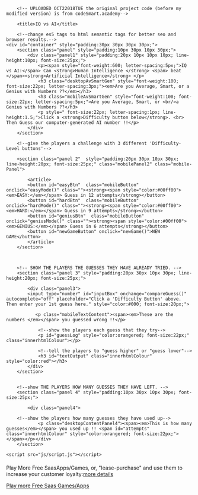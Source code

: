 <!doctype html>
        <!-- UPLOADED OCT22018TUE the original project code (before my modified version) is from codeSmart.academy-->
<html lang="en">
<head>
    <meta charset="utf-8">
	<meta name="viewport" content="width=device-width, initial-scale=1">
	<meta http-equiv="X-UA-Compatible" content="IE=edge">
	<meta name="description" content="">
    <!--<link rel="stylesheet" type="text/css" href="css/style.css">-->
    <!--<link rel="stylesheet" type="text/css" href="css/styles-mobile.css">-->
    
        <title>IQ vs AI</title>    
</head>
    
<!--load the game when the window.document loads-->
<body onload="init()">
    
        <!--change es5 tags to html semantic tags for better seo and browser results.-->
    <div id="container" style="padding:30px 30px 30px 30px;">
        <section class="panel" style="padding:10px 30px 10px 30px;">
            <div class="panel1" style="padding:20px 10px 10px 10px; line-height:10px; font-size:25px;">
                <p><span style="font-weight:600; letter-spacing:5px;">IQ vs AI:</span> Can <strong>Human Intelligence </strong> <span> beat </span><strong>Artificial Intelligence</strong> </p>
                <h3 class="desktopAvSmartGen" style="font-weight:100; font-size:22px; letter-spacing:3px;"><em>Are you Average, Smart, or a Genius with Numbers ??</em></h3>   
                <h3 class="mobileAvSmartGen" style="font-weight:100; font-size:22px; letter-spacing:5px;">Are you Average, Smart, or <br/>a Genius with Numbers ??</h3>
                <p style=" font-size:22px; letter-spacing:1px; line-height:1.5;">Click a <strong>Difficulty button below</strong>. <br> Then Guess our computer-generated AI number !!</p>
            </div>
        </section>
<!--
        <section class="mobilePanel1">
            <div class="mobilePanel1">
                <p><span style="font-weight:600">IQ vs AI:</span> Can <strong><em>Human</em></strong> Intelligence <span>beat</span><strong><em> Artificial</em></strong> Intelligence?</p>   
                <h3 class="avSmartGen">Are you Average, Smart, or <br/>a Genius with Numbers?</h3>
                <p>Choose a <strong><em>Difficulty Level button</em></strong> and Guess our AI number!</p>
            </div>
        </section>
-->
		
        
        <!--give the players a challenge with 3 different 'Difficulty-Level buttons'-->
<!--
        <section class="panel" class="desktopPanel2">
            <article class="panel2">
            <button id="easyBtn" onclick="easyMode()" class=""><strong><span style="color:#00ff00"><em>EASY:</em></span>  Guess in 12 attempts (default)</strong></button>
            <button id="hardBtn" onclick="hardMode()" class=""><strong><span style="color:#00ff00"><em>HARD:</em></span> Guess in 9 attempts</strong></button>
            <button id="geniusBtn" onclick="geniusMode()" class=""><strong><span style="color:#00ff00"><em>GENIUS:</em></span> Guess in 6 attempts</strong></button>
            <button id="newGameButton" onclick="newGame()">NEW GAME</button>
            </article>
        </section>
-->
        <section class="panel 2"  style="padding:20px 30px 10px 30px; line-height:20px; font-size:25px;" class="mobilePanel2" class="mobile-Panel"> 
<!--       <section class="panel" class="panel 2" class="mobilePanel2">-->
            <article>
            <button id="easyBtn"  class="mobileButton" onclick="easyMode()" class=""><strong><span style="color:#00ff00"><em>EASY:</em></span> Guess in 12 attempts</strong></button>
            <button id="hardBtn"  class="mobileButton" onclick="hardMode()" class=""><strong><span style="color:#00ff00"><em>HARD:</em></span> Guess in 9 attempts</strong></button>
            <button id="geniusBtn"  class="mobileButton" onclick="geniusMode()" class=""><strong><span style="color:#00ff00"><em>GENIUS:</em></span> Guess in 6 attempts</strong></button>
            <button id="newGameButton" onclick="newGame()">NEW GAME</button>
            </article>
        </section>
        
        
		      
        <!-- SHOW THE PLAYERS THE GUESSES THEY HAVE ALREADY TRIED. -->
        <section class="panel 3" style="padding:20px 30px 10px 30px; line-height:20px; font-size:25px;">
<!--        <section class="panel">-->
            <div class="panel3">            
            <input type="number" id="inputBox" onchange="compareGuess()" autocomplete="off" placeholder="Click a 'Difficulty Button' above. Then enter your 1st guess here." style="color:#000; font-size:20px;">            
<!--                <p style="font-size:20px;" class="mobileTextContent"><span class="mobileTextContent" style="font-weight:600"><em>Which</em></span> Human Guesses have you tried ..... So Far?</p>-->
               <p class="mobileTextContent"><span><em>These are the numbers </em></span> you guessed wrong !!</p>
                
                <!--show the players each guess that they try-->
                <p id="guessLog" style="color:orangered; font-size:22px;" class="innerhtmlColour"></p>
                
                <!--tell the players to "guess higher" or "guess lower"-->    
                <h3 id="textOutput" class="innerhtmlColour" style="color:red"></h3>         
            </div>
        </section>
        
        
        <!--show THE PLAYERS HOW MANY GUESSES THEY HAVE LEFT. -->
        <section class="panel 4" style="padding:10px 30px 10px 30px; font-size:25px;">
<!--        <section class="panel">-->
			<div class="panel4">
            
        <!--show the players how many guesses they have used up-->
				<p class="desktopContentPanel4"><span><em>This is how many guesses</em></span> you used up !! <span id="attempts" class="innerhtmlColour" style="color:orangered; font-size:22px;"></span></p></div>
        </section>
        
    <script src="js/script.js"></script>     
                           
<footer class="saasApps" style="margin-top:20px;">
    <!--send all players to play more free games at the website.-->
    <!--send customers to website to purchase customized SaasApps-->
    <p class="desktopFooter"> Play More Free SaasApps/Games, or, "lease-purchase" and use them to increase your customer loyalty:<a href="http://drjwebsitedesign.com">more details</a> 
    </p>
    <p class="mobileFooter"><a href="http://drjwebsitedesign.com">Play more Free Saas Games/Apps</a> 
    </p>
   </footer>     
</body>
</html>